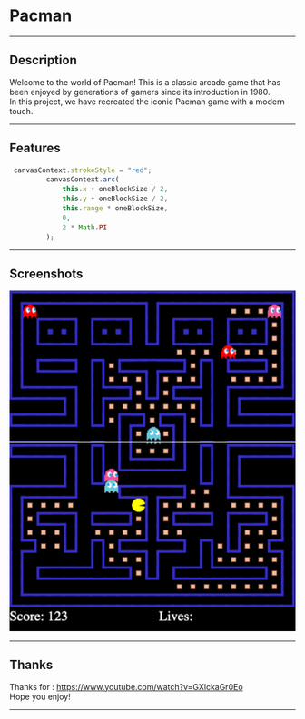 # Pacman

---

## Description

Welcome to the world of Pacman! This is a classic arcade game that has been enjoyed by generations of gamers since its introduction in 1980. <br />
In this project, we have recreated the iconic Pacman game with a modern touch.

---

## Features

```javascript
 canvasContext.strokeStyle = "red";
         canvasContext.arc(
             this.x + oneBlockSize / 2,
             this.y + oneBlockSize / 2,
             this.range * oneBlockSize,
             0,
             2 * Math.PI
         );
```

---

## Screenshots

![Screenshot](1.png)
![Screenshot](2.png)

---

## Thanks

Thanks for : https://www.youtube.com/watch?v=GXlckaGr0Eo <br />
Hope you enjoy!

---
